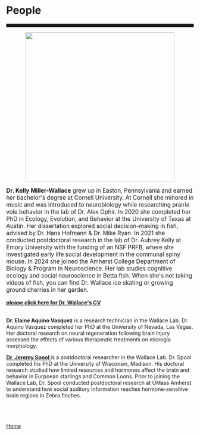 <body>
		
<div class="container">
<div class="blurb">
<h1>People</h1>

<hr style="height:9px;color:#84949B">

<p><center><img src="/images/kelly3.png" width="400"> </center></p>

<p style="text-align:left;font-size:110%"><b>Dr. Kelly Miller-Wallace</b> grew up in Easton, Pennsylvania and earned her bachelor's degree at Cornell University. At Cornell she minored in music and was introduced to neurobiology while researching prairie vole behavior in the lab of Dr. Alex Ophir. In 2020 she completed her PhD in Ecology, Evolution, and Behavior at the University of Texas at Austin. Her dissertation explored social decision-making in fish, advised by Dr. Hans Hofmann & Dr. Mike Ryan. In 2021 she conducted postdoctoral research in the lab of Dr. Aubrey Kelly at Emory University with the funding of an NSF PRFB, where she investigated early life social development in the communal spiny mouse. In 2024 she joined the Amherst College Department of Biology & Program in Neuroscience. Her lab studies cognitive ecology and social neuroscience in Betta fish. When she's not taking videos of fish, you can find Dr. Wallace ice skating or growing ground cherries in her garden.</p>

<a href="https://kellyjwallace.github.io/images/Kelly_Wallace_curriculum_vita_2023.pdf"><b>please click here for Dr. Wallace's CV </b></i></a><br><br>

<b>Dr. Elaine Aquino Vasquez</b> is a research technician in the Wallace Lab. Dr. Aquino Vasquez completed her PhD at the University of Nevada, Las Vegas. Her doctoral research on neural regeneration following brain injury assessed the effects of various therapeutic treatments on microgia morphology. <br>

<a href="https://jeremyspool.com"><b>Dr. Jeremy Spool </b></i></a> is a postdoctoral researcher in the Wallace Lab. Dr. Spool completed his PhD at the University of Wisconsin, Madison. His doctoral research studied how limited resources and hormones affect the brain and behavior in Eurpoean starlings and Common Loons. Prior to joining the Wallace Lab, Dr. Spool conducted postdoctoral research at UMass Amherst to understand how social auditory information reaches hormone-sensitive brain regions in Zebra finches. <br>


	

<br><br>	
<a href="../">Home</a>
